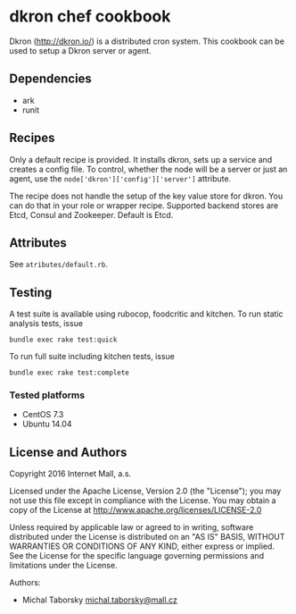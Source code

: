 # dkron chef cookbook

Dkron (http://dkron.io/) is a distributed cron system. This cookbook can be
used to setup a Dkron server or agent.

## Dependencies
  * ark
  * runit

## Recipes

Only a default recipe is provided. It installs dkron, sets up a service and
creates a config file. To control, whether the node will be a server or just
an agent, use the `node['dkron']['config']['server']` attribute.

The recipe does not handle the setup of the key value store for dkron. You
can do that in your role or wrapper recipe. Supported backend stores are
Etcd, Consul and Zookeeper. Default is Etcd.  

## Attributes

See `atributes/default.rb`.

## Testing
A test suite is available using rubocop, foodcritic and kitchen. To run static
analysis tests, issue
```
bundle exec rake test:quick
```

To run full suite including kitchen tests, issue
```
bundle exec rake test:complete
```

### Tested platforms
* CentOS 7.3
* Ubuntu 14.04

## License and Authors

Copyright 2016 Internet Mall, a.s.

Licensed under the Apache License, Version 2.0 (the "License"); you may not use this file except in compliance with the License. You may obtain a copy of the License at http://www.apache.org/licenses/LICENSE-2.0

Unless required by applicable law or agreed to in writing, software distributed under the License is distributed on an "AS IS" BASIS, WITHOUT WARRANTIES OR CONDITIONS OF ANY KIND, either express or implied. See the License for the specific language governing permissions and limitations under the License.

Authors:
- Michal Taborsky <michal.taborsky@mall.cz>

